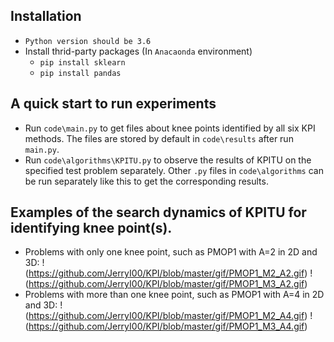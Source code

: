 ## Installation
* `Python version should be 3.6`
* Install thrid-party packages (In `Anacaonda` environment)
    * `pip install sklearn`
    * `pip install pandas`

## A quick start to run experiments
* Run `code\main.py` to get files about knee points identified by all six KPI methods. The files are stored by default in `code\results` after run `main.py`.
* Run `code\algorithms\KPITU.py` to observe the results of KPITU on the specified test problem separately. Other `.py` files in `code\algorithms` can be run separately like this to get the corresponding results.

## Examples of the search dynamics of KPITU for identifying knee point(s).
* Problems with only one knee point, such as PMOP1 with A=2 in 2D and 3D:
!(https://github.com/JerryI00/KPI/blob/master/gif/PMOP1_M2_A2.gif)
!(https://github.com/JerryI00/KPI/blob/master/gif/PMOP1_M3_A2.gif)
* Problems with more than one knee point, such as PMOP1 with A=4 in 2D and 3D:
!(https://github.com/JerryI00/KPI/blob/master/gif/PMOP1_M2_A4.gif)
!(https://github.com/JerryI00/KPI/blob/master/gif/PMOP1_M3_A4.gif)
